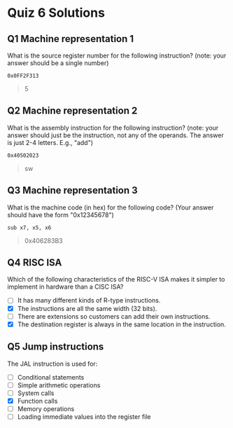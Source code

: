 # Quiz 6 Solutions


## **Q1** Machine representation 1

What is the source register number for the following instruction? (note: your answer should be a single number)

`0x0FF2F313`

> 5

## **Q2** Machine representation 2

What is the assembly instruction for the following instruction? (note: your answer should just be the instruction, not any of the operands. The answer is just 2-4 letters. E.g., "add")

`0x40502023`

> sw

## **Q3** Machine representation 3

What is the machine code (in hex) for the following code? (Your answer should have the form "0x12345678")

`sub x7, x5, x6`

> 0x406283B3

## **Q4** RISC ISA

Which of the following characteristics of the RISC-V ISA makes it simpler to implement in hardware than a CISC ISA?

- [ ] It has many different kinds of R-type instructions.
- [X] The instructions are all the same width (32 bits).
- [ ] There are extensions so customers can add their own instructions.
- [X] The destination register is always in the same location in the instruction.

## **Q5** Jump instructions

The JAL instruction is used for:

- [ ] Conditional statements
- [ ] Simple arithmetic operations
- [ ] System calls
- [X] Function calls
- [ ] Memory operations
- [ ] Loading immediate values into the register file
